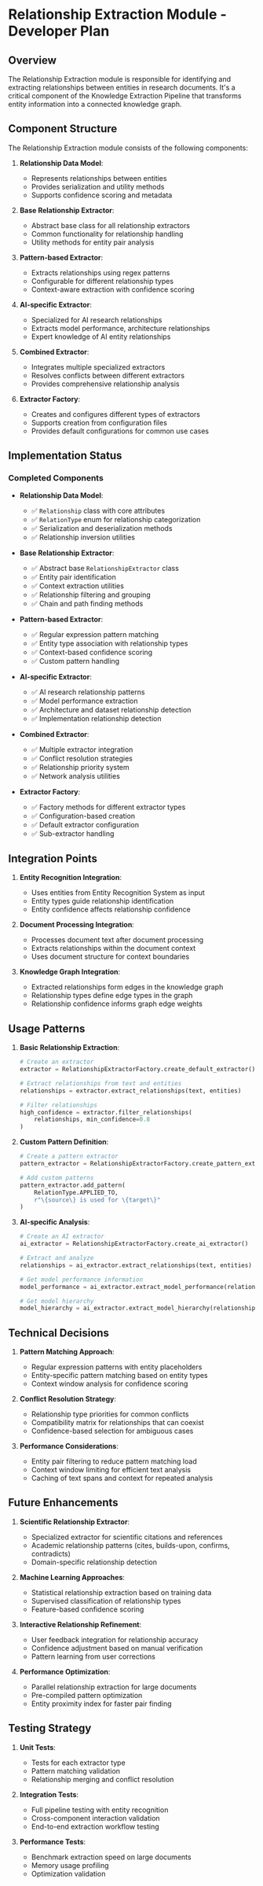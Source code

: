 # Relationship Extraction Module - Developer Plan

## Overview

The Relationship Extraction module is responsible for identifying and extracting relationships between entities in research documents. It's a critical component of the Knowledge Extraction Pipeline that transforms entity information into a connected knowledge graph.

## Component Structure

The Relationship Extraction module consists of the following components:

1. **Relationship Data Model**:
   - Represents relationships between entities
   - Provides serialization and utility methods
   - Supports confidence scoring and metadata

2. **Base Relationship Extractor**:
   - Abstract base class for all relationship extractors
   - Common functionality for relationship handling
   - Utility methods for entity pair analysis

3. **Pattern-based Extractor**:
   - Extracts relationships using regex patterns
   - Configurable for different relationship types
   - Context-aware extraction with confidence scoring

4. **AI-specific Extractor**:
   - Specialized for AI research relationships
   - Extracts model performance, architecture relationships
   - Expert knowledge of AI entity relationships

5. **Combined Extractor**:
   - Integrates multiple specialized extractors
   - Resolves conflicts between different extractors
   - Provides comprehensive relationship analysis

6. **Extractor Factory**:
   - Creates and configures different types of extractors
   - Supports creation from configuration files
   - Provides default configurations for common use cases

## Implementation Status

### Completed Components

- **Relationship Data Model**:
  - ✅ `Relationship` class with core attributes
  - ✅ `RelationType` enum for relationship categorization
  - ✅ Serialization and deserialization methods
  - ✅ Relationship inversion utilities

- **Base Relationship Extractor**:
  - ✅ Abstract base `RelationshipExtractor` class
  - ✅ Entity pair identification
  - ✅ Context extraction utilities
  - ✅ Relationship filtering and grouping
  - ✅ Chain and path finding methods

- **Pattern-based Extractor**:
  - ✅ Regular expression pattern matching
  - ✅ Entity type association with relationship types
  - ✅ Context-based confidence scoring
  - ✅ Custom pattern handling

- **AI-specific Extractor**:
  - ✅ AI research relationship patterns
  - ✅ Model performance extraction
  - ✅ Architecture and dataset relationship detection
  - ✅ Implementation relationship detection

- **Combined Extractor**:
  - ✅ Multiple extractor integration
  - ✅ Conflict resolution strategies
  - ✅ Relationship priority system
  - ✅ Network analysis utilities

- **Extractor Factory**:
  - ✅ Factory methods for different extractor types
  - ✅ Configuration-based creation
  - ✅ Default extractor configuration
  - ✅ Sub-extractor handling

## Integration Points

1. **Entity Recognition Integration**:
   - Uses entities from Entity Recognition System as input
   - Entity types guide relationship identification
   - Entity confidence affects relationship confidence

2. **Document Processing Integration**:
   - Processes document text after document processing
   - Extracts relationships within the document context
   - Uses document structure for context boundaries

3. **Knowledge Graph Integration**:
   - Extracted relationships form edges in the knowledge graph
   - Relationship types define edge types in the graph
   - Relationship confidence informs graph edge weights

## Usage Patterns

1. **Basic Relationship Extraction**:
   ```python
   # Create an extractor
   extractor = RelationshipExtractorFactory.create_default_extractor()
   
   # Extract relationships from text and entities
   relationships = extractor.extract_relationships(text, entities)
   
   # Filter relationships
   high_confidence = extractor.filter_relationships(
       relationships, min_confidence=0.8
   )
   ```

2. **Custom Pattern Definition**:
   ```python
   # Create a pattern extractor
   pattern_extractor = RelationshipExtractorFactory.create_pattern_extractor()
   
   # Add custom patterns
   pattern_extractor.add_pattern(
       RelationType.APPLIED_TO,
       r"\{source\} is used for \{target\}"
   )
   ```

3. **AI-specific Analysis**:
   ```python
   # Create an AI extractor
   ai_extractor = RelationshipExtractorFactory.create_ai_extractor()
   
   # Extract and analyze
   relationships = ai_extractor.extract_relationships(text, entities)
   
   # Get model performance information
   model_performance = ai_extractor.extract_model_performance(relationships)
   
   # Get model hierarchy
   model_hierarchy = ai_extractor.extract_model_hierarchy(relationships)
   ```

## Technical Decisions

1. **Pattern Matching Approach**:
   - Regular expression patterns with entity placeholders
   - Entity-specific pattern matching based on entity types
   - Context window analysis for confidence scoring

2. **Conflict Resolution Strategy**:
   - Relationship type priorities for common conflicts
   - Compatibility matrix for relationships that can coexist
   - Confidence-based selection for ambiguous cases

3. **Performance Considerations**:
   - Entity pair filtering to reduce pattern matching load
   - Context window limiting for efficient text analysis
   - Caching of text spans and context for repeated analysis

## Future Enhancements

1. **Scientific Relationship Extractor**:
   - Specialized extractor for scientific citations and references
   - Academic relationship patterns (cites, builds-upon, confirms, contradicts)
   - Domain-specific relationship detection

2. **Machine Learning Approaches**:
   - Statistical relationship extraction based on training data
   - Supervised classification of relationship types
   - Feature-based confidence scoring

3. **Interactive Relationship Refinement**:
   - User feedback integration for relationship accuracy
   - Confidence adjustment based on manual verification
   - Pattern learning from user corrections

4. **Performance Optimization**:
   - Parallel relationship extraction for large documents
   - Pre-compiled pattern optimization
   - Entity proximity index for faster pair finding

## Testing Strategy

1. **Unit Tests**:
   - Tests for each extractor type
   - Pattern matching validation
   - Relationship merging and conflict resolution

2. **Integration Tests**:
   - Full pipeline testing with entity recognition
   - Cross-component interaction validation
   - End-to-end extraction workflow testing

3. **Performance Tests**:
   - Benchmark extraction speed on large documents
   - Memory usage profiling
   - Optimization validation